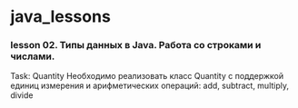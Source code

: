 # java_lessons
### lesson 02. Типы данных в Java. Работа со строками и числами.
Task:
Quantity
Необходимо реализовать класс Quantity с поддержкой единиц измерения и арифметических операций: add, subtract, multiply, divide

